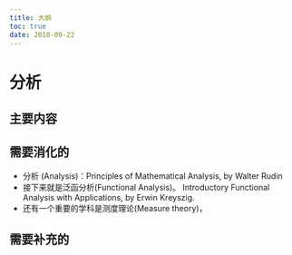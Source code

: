 ```yaml
---
title: 大纲
toc: true
date: 2018-09-22
---
```

# 分析



## 主要内容


## 需要消化的

* 分析 (Analysis)：Principles of Mathematical Analysis, by Walter Rudin
* 接下来就是泛函分析(Functional Analysis)。 Introductory Functional Analysis with Applications, by Erwin Kreyszig.
* 还有一个重要的学科是测度理论(Measure theory)，

## 需要补充的
